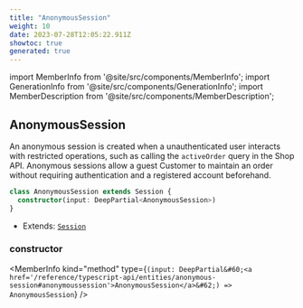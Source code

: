```yaml
---
title: "AnonymousSession"
weight: 10
date: 2023-07-28T12:05:22.911Z
showtoc: true
generated: true
---
```

<!-- This file was generated from the Vendure source. Do not modify. Instead, re-run the "docs:build" script -->
import MemberInfo from '@site/src/components/MemberInfo';
import GenerationInfo from '@site/src/components/GenerationInfo';
import MemberDescription from '@site/src/components/MemberDescription';


## AnonymousSession

<GenerationInfo sourceFile="packages/core/src/entity/session/anonymous-session.entity.ts" sourceLine="16" packageName="@vendure/core" />

An anonymous session is created when a unauthenticated user interacts with restricted operations,
such as calling the `activeOrder` query in the Shop API. Anonymous sessions allow a guest Customer
to maintain an order without requiring authentication and a registered account beforehand.

```ts title="Signature"
class AnonymousSession extends Session {
  constructor(input: DeepPartial<AnonymousSession>)
}
```
* Extends: <code><a href='/reference/typescript-api/entities/session#session'>Session</a></code>



<div className="members-wrapper">

### constructor

<MemberInfo kind="method" type={`(input: DeepPartial&#60;<a href='/reference/typescript-api/entities/anonymous-session#anonymoussession'>AnonymousSession</a>&#62;) => AnonymousSession`}   />




</div>
